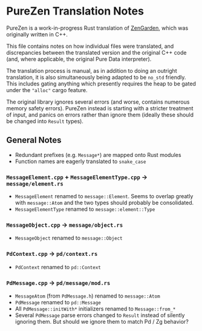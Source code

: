 # PureZen Translation Notes

PureZen is a work-in-progress Rust translation of [ZenGarden], which was
originally written in C++.

This file contains notes on how individual files were translated, and
discrepancies between the translated version and the original C++ code (and,
where applicable, the original Pure Data interpreter).

The translation process is manual, as in addition to doing an outright
translation, it is also simultaneously being adapted to be `no_std` friendly.
This includes gating anything which presently requires the heap to be gated
under the `"alloc"` cargo feature.

The original library ignores several errors (and worse, contains numerous memory
safety errors). PureZen instead is starting with a stricter treatment of input,
and panics on errors rather than ignore them (ideally these should be changed
into `Result` types).

## General Notes

- Redundant prefixes (e.g. `Message*`) are mapped onto Rust modules
- Function names are eagerly translated to `snake_case`

### `MessageElement.cpp` + `MessageElementType.cpp` -> `message/element.rs`

- `MessageElement` renamed to `message::Element`. Seems to overlap greatly with
  `message::Atom` and the two types should probably be consolidated.
- `MessageElementType` renamed to `message::element::Type`

### `MessageObject.cpp` -> `message/object.rs`

- `MessageObject` renamed to `message::Object`

### `PdContext.cpp` -> `pd/context.rs`

- `PdContext` renamed to `pd::Context`

### `PdMessage.cpp` -> `pd/message/mod.rs`

- `MessageAtom` (from `PdMessage.h`) renamed to `message::Atom`
- `PdMessage` renamed to `pd::Message`
- All `PdMessage::initWith*` initializers renamed to `Message::from_*`
- Several `PdMessage` parse errors changed to `Result` instead of silently
  ignoring them. But should we ignore them to match Pd / Zg behavior?

[ZenGarden]: https://github.com/mhroth/ZenGarden
